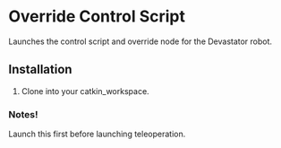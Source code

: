 # Override Control Script

Launches the control script and override node for the Devastator robot. 

## Installation
1. Clone into your catkin_workspace.

### Notes!
Launch this first before launching teleoperation.
